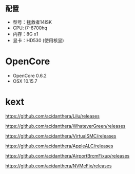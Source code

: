 ## 配置

- 型号：拯救者14ISK
- CPU: i7-6700hq
- 内存：8G x1
- 显卡：HD530 (使用核显)


# OpenCore
- OpenCore 0.6.2
- OSX 10.15.7


# kext

https://github.com/acidanthera/Lilu/releases

https://github.com/acidanthera/WhateverGreen/releases

https://github.com/acidanthera/VirtualSMC/releases

https://github.com/acidanthera/AppleALC/releases

https://github.com/acidanthera/AirportBrcmFixup/releases

https://github.com/acidanthera/NVMeFix/releases
